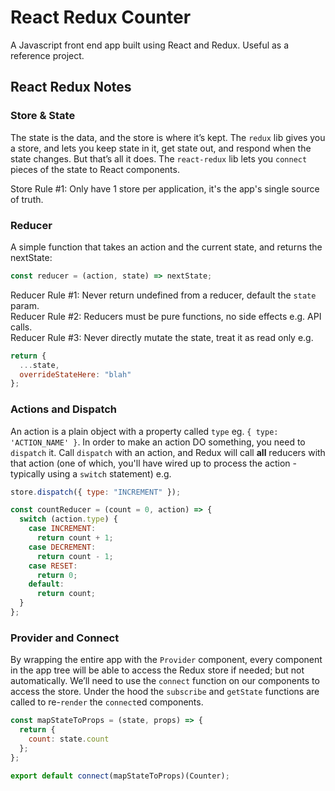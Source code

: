 # React Redux Counter

A Javascript front end app built using React and Redux. Useful as a reference project.

## React Redux Notes

### Store & State

The state is the data, and the store is where it’s kept. The `redux` lib gives you a store, and lets you keep state in it, get state out, and respond when the state changes. But that’s all it does. The `react-redux` lib lets you `connect` pieces of the state to React components.

Store Rule #1: Only have 1 store per application, it's the app's single source of truth.

### Reducer

A simple function that takes an action and the current state, and returns the nextState:

```js
const reducer = (action, state) => nextState;
```

Reducer Rule #1: Never return undefined from a reducer, default the `state` param.<br />
Reducer Rule #2: Reducers must be pure functions, no side effects e.g. API calls.<br />
Reducer Rule #3: Never directly mutate the state, treat it as read only e.g.

```js
return {
  ...state,
  overrideStateHere: "blah"
};
```

### Actions and Dispatch

An action is a plain object with a property called `type` eg. `{ type: 'ACTION_NAME' }`. In order to make an action DO something, you need to `dispatch` it. Call `dispatch` with an action, and Redux will call **all** reducers with that action (one of which, you'll have wired up to process the action - typically using a `switch` statement) e.g.

```js
store.dispatch({ type: "INCREMENT" });
```

```js
const countReducer = (count = 0, action) => {
  switch (action.type) {
    case INCREMENT:
      return count + 1;
    case DECREMENT:
      return count - 1;
    case RESET:
      return 0;
    default:
      return count;
  }
};
```

### Provider and Connect

By wrapping the entire app with the `Provider` component, every component in the app tree will be able to access the Redux store if needed; but not automatically. We’ll need to use the `connect` function on our components to access the store. Under the hood the `subscribe` and `getState` functions are called to re-`render` the `connect`ed components.

```js
const mapStateToProps = (state, props) => {
  return {
    count: state.count
  };
};

export default connect(mapStateToProps)(Counter);
```
